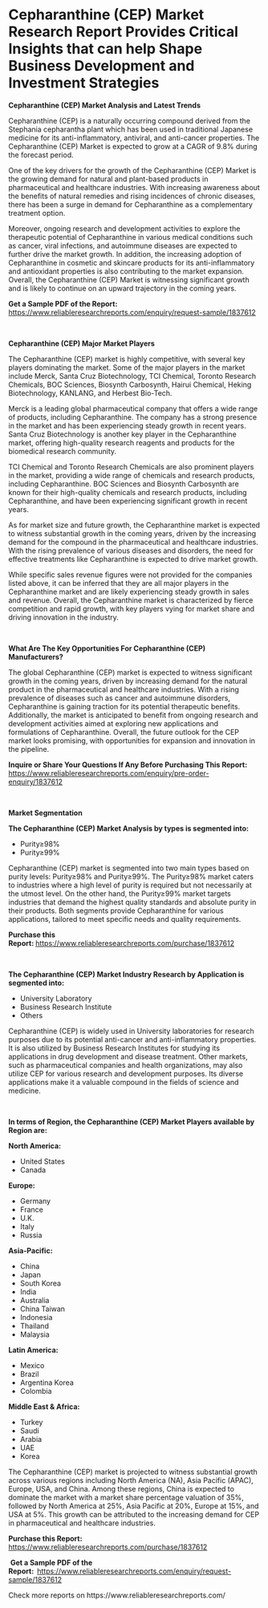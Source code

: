 <p><h1>Cepharanthine (CEP) Market Research Report Provides Critical Insights that can help Shape Business Development and Investment Strategies</h1></p><p><strong>Cepharanthine (CEP) Market Analysis and Latest Trends</strong></p>
<p><p>Cepharanthine (CEP) is a naturally occurring compound derived from the Stephania cepharantha plant which has been used in traditional Japanese medicine for its anti-inflammatory, antiviral, and anti-cancer properties. The Cepharanthine (CEP) Market is expected to grow at a CAGR of 9.8% during the forecast period. </p><p>One of the key drivers for the growth of the Cepharanthine (CEP) Market is the growing demand for natural and plant-based products in pharmaceutical and healthcare industries. With increasing awareness about the benefits of natural remedies and rising incidences of chronic diseases, there has been a surge in demand for Cepharanthine as a complementary treatment option.</p><p>Moreover, ongoing research and development activities to explore the therapeutic potential of Cepharanthine in various medical conditions such as cancer, viral infections, and autoimmune diseases are expected to further drive the market growth. In addition, the increasing adoption of Cepharanthine in cosmetic and skincare products for its anti-inflammatory and antioxidant properties is also contributing to the market expansion. Overall, the Cepharanthine (CEP) Market is witnessing significant growth and is likely to continue on an upward trajectory in the coming years.</p></p>
<p><strong>Get a Sample PDF of the Report:&nbsp;</strong> <a href="https://www.reliableresearchreports.com/enquiry/request-sample/1837612">https://www.reliableresearchreports.com/enquiry/request-sample/1837612</a></p>
<p>&nbsp;</p>
<p><strong>Cepharanthine (CEP) Major Market Players</strong></p>
<p><p>The Cepharanthine (CEP) market is highly competitive, with several key players dominating the market. Some of the major players in the market include Merck, Santa Cruz Biotechnology, TCI Chemical, Toronto Research Chemicals, BOC Sciences, Biosynth Carbosynth, Hairui Chemical, Heking Biotechnology, KANLANG, and Herbest Bio-Tech.</p><p>Merck is a leading global pharmaceutical company that offers a wide range of products, including Cepharanthine. The company has a strong presence in the market and has been experiencing steady growth in recent years. Santa Cruz Biotechnology is another key player in the Cepharanthine market, offering high-quality research reagents and products for the biomedical research community. </p><p>TCI Chemical and Toronto Research Chemicals are also prominent players in the market, providing a wide range of chemicals and research products, including Cepharanthine. BOC Sciences and Biosynth Carbosynth are known for their high-quality chemicals and research products, including Cepharanthine, and have been experiencing significant growth in recent years.</p><p>As for market size and future growth, the Cepharanthine market is expected to witness substantial growth in the coming years, driven by the increasing demand for the compound in the pharmaceutical and healthcare industries. With the rising prevalence of various diseases and disorders, the need for effective treatments like Cepharanthine is expected to drive market growth.</p><p>While specific sales revenue figures were not provided for the companies listed above, it can be inferred that they are all major players in the Cepharanthine market and are likely experiencing steady growth in sales and revenue. Overall, the Cepharanthine market is characterized by fierce competition and rapid growth, with key players vying for market share and driving innovation in the industry.</p></p>
<p>&nbsp;</p>
<p><strong>What Are The Key Opportunities For Cepharanthine (CEP) Manufacturers?</strong></p>
<p><p>The global Cepharanthine (CEP) market is expected to witness significant growth in the coming years, driven by increasing demand for the natural product in the pharmaceutical and healthcare industries. With a rising prevalence of diseases such as cancer and autoimmune disorders, Cepharanthine is gaining traction for its potential therapeutic benefits. Additionally, the market is anticipated to benefit from ongoing research and development activities aimed at exploring new applications and formulations of Cepharanthine. Overall, the future outlook for the CEP market looks promising, with opportunities for expansion and innovation in the pipeline.</p></p>
<p><strong>Inquire or Share Your Questions If Any Before Purchasing This Report:</strong> <a href="https://www.reliableresearchreports.com/enquiry/pre-order-enquiry/1837612">https://www.reliableresearchreports.com/enquiry/pre-order-enquiry/1837612</a></p>
<p>&nbsp;</p>
<p><strong>Market Segmentation</strong></p>
<p><strong>The Cepharanthine (CEP) Market Analysis by types is segmented into:</strong></p>
<p><ul><li>Purity≥98%</li><li>Purity≥99%</li></ul></p>
<p><p>Cepharanthine (CEP) market is segmented into two main types based on purity levels: Purity≥98% and Purity≥99%. The Purity≥98% market caters to industries where a high level of purity is required but not necessarily at the utmost level. On the other hand, the Purity≥99% market targets industries that demand the highest quality standards and absolute purity in their products. Both segments provide Cepharanthine for various applications, tailored to meet specific needs and quality requirements.</p></p>
<p><strong>Purchase this Report:&nbsp;</strong><a href="https://www.reliableresearchreports.com/purchase/1837612">https://www.reliableresearchreports.com/purchase/1837612</a></p>
<p>&nbsp;</p>
<p><strong>The Cepharanthine (CEP) Market Industry Research by Application is segmented into:</strong></p>
<p><ul><li>University Laboratory</li><li>Business Research Institute</li><li>Others</li></ul></p>
<p><p>Cepharanthine (CEP) is widely used in University laboratories for research purposes due to its potential anti-cancer and anti-inflammatory properties. It is also utilized by Business Research Institutes for studying its applications in drug development and disease treatment. Other markets, such as pharmaceutical companies and health organizations, may also utilize CEP for various research and development purposes. Its diverse applications make it a valuable compound in the fields of science and medicine.</p></p>
<p>&nbsp;</p>
<p><strong>In terms of Region, the Cepharanthine (CEP) Market Players available by Region are:</strong></p>
<p>
    <p> <strong> North America: </strong>
        <ul>
            <li>United States</li>
            <li>Canada</li>
        </ul>
        </p> 
    <p> <strong> Europe: </strong>
        <ul>
            <li>Germany</li>
            <li>France</li>
            <li>U.K.</li>
            <li>Italy</li>
            <li>Russia</li>
        </ul>
        </p> 
    <p> <strong> Asia-Pacific: </strong>
        <ul>
            <li>China</li>
            <li>Japan</li>
            <li>South Korea</li>
            <li>India</li>
            <li>Australia</li>
            <li>China Taiwan</li>
            <li>Indonesia</li>
            <li>Thailand</li>
            <li>Malaysia</li>
        </ul>
        </p> 
    <p> <strong> Latin America: </strong>
        <ul>
            <li>Mexico</li>
            <li>Brazil</li>
            <li>Argentina Korea</li>
            <li>Colombia</li>
        </ul>
        </p> 
    <p> <strong> Middle East & Africa: </strong>
        <ul>
            <li>Turkey</li>
            <li>Saudi</li>
            <li>Arabia</li>
            <li>UAE</li>
            <li>Korea</li>
        </ul>
    </p>
    </p>
<p><p>The Cepharanthine (CEP) market is projected to witness substantial growth across various regions including North America (NA), Asia Pacific (APAC), Europe, USA, and China. Among these regions, China is expected to dominate the market with a market share percentage valuation of 35%, followed by North America at 25%, Asia Pacific at 20%, Europe at 15%, and USA at 5%. This growth can be attributed to the increasing demand for CEP in pharmaceutical and healthcare industries.</p></p>
<p><strong>Purchase this Report: </strong><a href="https://www.reliableresearchreports.com/purchase/1837612">https://www.reliableresearchreports.com/purchase/1837612</a></p>
<p>&nbsp;<strong>Get a Sample PDF of the Report:&nbsp;&nbsp;</strong><a href="https://www.reliableresearchreports.com/enquiry/request-sample/1837612">https://www.reliableresearchreports.com/enquiry/request-sample/1837612</a></p>
<p><strong></strong></p>
<p>Check more reports on https://www.reliableresearchreports.com/</p>